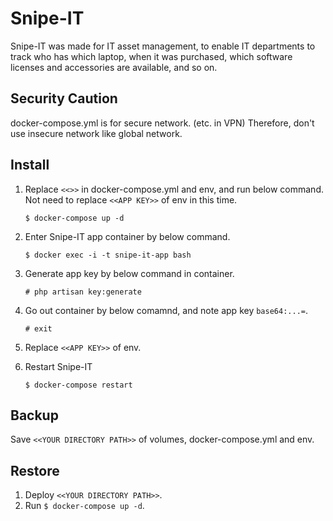 # Snipe-IT

Snipe-IT was made for IT asset management, to enable IT departments to track who has which laptop, when it was purchased, which software licenses and accessories are available, and so on.

## Security Caution

docker-compose.yml is for secure network. (etc. in VPN)
Therefore, don't use insecure network like global network.

## Install

1. Replace `<<>>` in docker-compose.yml and env, and run below command.
  Not need to replace `<<APP KEY>>` of env in this time.

    ```
    $ docker-compose up -d
    ```

1. Enter Snipe-IT app container by below command.

    ```
    $ docker exec -i -t snipe-it-app bash
    ```

1. Generate app key by below command in container.

    ```
    # php artisan key:generate
    ```

1. Go out container by below comamnd, and note app key `base64:...=`.

    ```
    # exit
    ```

1. Replace `<<APP KEY>>` of env.

1. Restart Snipe-IT

    ```
    $ docker-compose restart
    ```

## Backup

Save `<<YOUR DIRECTORY PATH>>` of volumes, docker-compose.yml and env.

## Restore

1. Deploy `<<YOUR DIRECTORY PATH>>`.
1. Run `$ docker-compose up -d`.
